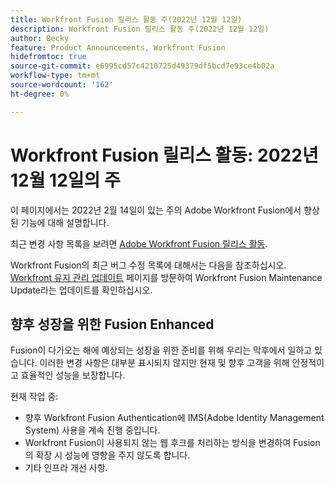 ```yaml
---
title: Workfront Fusion 릴리스 활동 주(2022년 12월 12일)
description: Workfront Fusion 릴리스 활동 주(2022년 12월 12일)
author: Becky
feature: Product Announcements, Workfront Fusion
hidefromtoc: true
source-git-commit: e6995cd57c4210725d49379df5bcd7e93ce4b02a
workflow-type: tm+mt
source-wordcount: '162'
ht-degree: 0%

---
```


# Workfront Fusion 릴리스 활동: 2022년 12월 12일의 주

이 페이지에서는 2022년 2월 14일이 있는 주의 Adobe Workfront Fusion에서 향상된 기능에 대해 설명합니다.

최근 변경 사항 목록을 보려면 [Adobe Workfront Fusion 릴리스 활동](../../../product-announcements/product-releases/fusion-release-activity/fusion-release-activity.md).

Workfront Fusion의 최근 버그 수정 목록에 대해서는 다음을 참조하십시오. [Workfront 유지 관리 업데이트](https://experienceleague.adobe.com/docs/workfront-known-issues/releases/current-updates.html) 페이지를 방문하여 Workfront Fusion Maintenance Update라는 업데이트를 확인하십시오.

## 향후 성장을 위한 Fusion Enhanced

Fusion이 다가오는 해에 예상되는 성장을 위한 준비를 위해 우리는 막후에서 일하고 있습니다. 이러한 변경 사항은 대부분 표시되지 않지만 현재 및 향후 고객을 위해 안정적이고 효율적인 성능을 보장합니다.


현재 작업 중:

* 향후 Workfront Fusion Authentication에 IMS(Adobe Identity Management System) 사용을 계속 진행 중입니다.
* Workfront Fusion이 사용되지 않는 웹 후크를 처리하는 방식을 변경하여 Fusion의 확장 시 성능에 영향을 주지 않도록 합니다.
* 기타 인프라 개선 사항.
